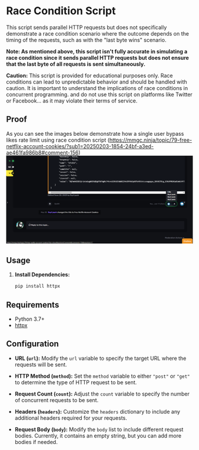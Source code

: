 # Race Condition Script

This script sends parallel HTTP requests but does not specifically demonstrate a race condition scenario where the outcome depends on the timing of the requests, such as with the "last byte wins" scenario.

<strong>Note: As mentioned above, this script isn't fully accurate in simulating a race condition since it sends parallel HTTP requests but does not ensure that the last byte of all requests is sent simultaneously.</strong>


**Caution:** This script is provided for educational purposes only. Race conditions can lead to unpredictable behavior and should be handled with caution. It is important to understand the implications of race conditions in concurrent programming. and do not use this script on platforms like Twitter or Facebook... as it may violate their terms of service.

## Proof
As you can see the images below demonstrate how a single user bypass likes rate limit using race condition script
(https://mmgc.ninja/topic/79-free-netflix-account-cookies/?sub1=20250203-1854-24bf-a3ed-ae461fa986b8#comment-156)
![Proof](https://github.com/sayfpack13/race-condition/blob/main/proof.png)


## Usage

1. **Install Dependencies:**
   ```bash
   pip install httpx

## Requirements

- Python 3.7+
- [httpx](https://github.com/encode/httpx)

## Configuration

- **URL (`url`):**
  Modify the `url` variable to specify the target URL where the requests will be sent.

- **HTTP Method (`method`):**
  Set the `method` variable to either `"post"` or `"get"` to determine the type of HTTP request to be sent.

- **Request Count (`count`):**
  Adjust the `count` variable to specify the number of concurrent requests to be sent.

- **Headers (`headers`):**
  Customize the `headers` dictionary to include any additional headers required for your requests.

- **Request Body (`body`):**
  Modify the `body` list to include different request bodies. Currently, it contains an empty string, but you can add more bodies if needed.
